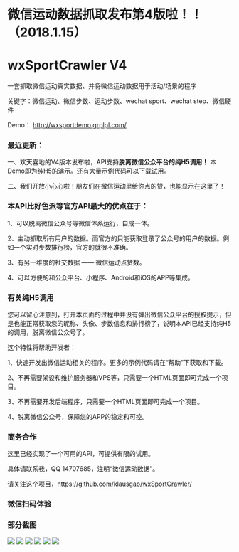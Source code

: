 # 微信运动数据抓取发布第4版啦！！（2018.1.15）

# wxSportCrawler V4
一套抓取微信运动真实数据、并将微信运动数据用于活动/场景的程序

关键字：微信运动、微信步数、运动步数、wechat sport、wechat step、微信硬件

Demo：
http://wxsportdemo.grplpl.com/


### 最近更新：

一、欢天喜地的V4版本发布啦，API支持**脱离微信公众平台的纯H5调用！** 本Demo即为纯H5的演示。还有大量示例代码可以下载试用。

二、我们开放小心心啦！朋友们在微信运动里给你点的赞，也能显示在这里了！

### 本API比好色派等官方API最大的优点在于：

1、可以脱离微信公众号等微信体系运行，自成一体。

2、主动抓取所有用户的数据。而官方的只能获取登录了公众号的用户的数据。例如一个实时步数排行榜，官方的就很不准确。

3、有另一维度的社交数据 —— 微信运动点赞数。

4、可以方便的和公众平台、小程序、Android和iOS的APP等集成。


### 有关纯H5调用

您可以留心注意到，打开本页面的过程中并没有弹出微信公众平台的授权提示，但是也能正常获取您的昵称、头像、步数信息和排行榜了，说明本API已经支持纯H5的调用，脱离微信公众号了。

这个特性将帮助开发者：

1、快速开发出微信运动相关的程序。更多的示例代码请在“帮助”下获取和下载。

2、不再需要架设和维护服务器和VPS等，只需要一个HTML页面即可完成一个项目。

3、不再需要开发后端程序，只需要一个HTML页面即可完成一个项目。

4、脱离微信公众号，保障您的APP的稳定和可控。


### 商务合作

这里已经实现了一个可用的API，可提供有限的试用。

具体请联系我，QQ 14707685，注明“微信运动数据”。

请关注这个项目，https://github.com/klausgao/wxSportCrawler/


### 微信扫码体验



### 部分截图
![](http://www.grplpl.com/adimages/1.gif)
![](http://www.grplpl.com/adimages/2.gif)
![](http://www.grplpl.com/adimages/3.gif)
![](http://www.grplpl.com/adimages/4.gif)
![](http://www.grplpl.com/adimages/5.gif)
![](http://www.grplpl.com/adimages/6.gif)
